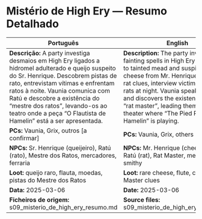 # Mistério de High Ery — Resumo Detalhado

| Português | English |
|-----------|---------|
| **Descrição:** A party investiga desmaios em High Ery ligados a hidromel adulterado e queijo suspeito do Sr. Henrique. Descobrem pistas de rato, entrevistam vítimas e enfrentam ratos à noite. Vaunia comunica com Ratú e descobre a existência do “mestre dos ratos”, levando-os ao teatro onde a peça “O Flautista de Hamelin” está a ser apresentada. | **Description:** The party investigates fainting spells in High Ery connected to tainted mead and suspicious cheese from Mr. Henrique. They find rat clues, interview victims, and fight rats at night. Vaunia speaks with Ratú and discovers the existence of the “rat master”, leading them to the theater where “The Pied Piper of Hamelin” is playing. |
| **PCs:** Vaunia, Grix, outros [a confirmar] | **PCs:** Vaunia, Grix, others [to confirm] |
| **NPCs:** Sr. Henrique (queijeiro), Ratú (rato), Mestre dos Ratos, mercadores, ferraria | **NPCs:** Mr. Henrique (cheese seller), Ratú (rat), Rat Master, merchants, smithy |
| **Loot:** queijo raro, flauta, moedas, pistas do Mestre dos Ratos | **Loot:** rare cheese, flute, coins, Rat Master clues |
| **Data:** 2025-03-06 | **Date:** 2025-03-06 |
| **Ficheiros de origem:** s09_misterio_de_high_ery_resumo.md | **Source files:** s09_misterio_de_high_ery_resumo.md |

